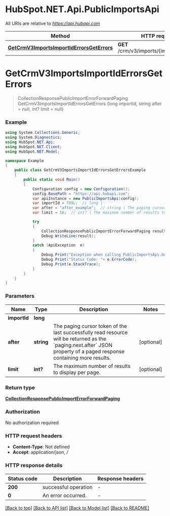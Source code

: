 # HubSpot.NET.Api.PublicImportsApi

All URIs are relative to *https://api.hubapi.com*

Method | HTTP request | Description
------------- | ------------- | -------------
[**GetCrmV3ImportsImportIdErrorsGetErrors**](PublicImportsApi.md#getcrmv3importsimportiderrorsgeterrors) | **GET** /crm/v3/imports/{importId}/errors | 


<a name="getcrmv3importsimportiderrorsgeterrors"></a>
# **GetCrmV3ImportsImportIdErrorsGetErrors**
> CollectionResponsePublicImportErrorForwardPaging GetCrmV3ImportsImportIdErrorsGetErrors (long importId, string after = null, int? limit = null)



### Example
```csharp
using System.Collections.Generic;
using System.Diagnostics;
using HubSpot.NET.Api;
using HubSpot.NET.Client;
using HubSpot.NET.Model;

namespace Example
{
    public class GetCrmV3ImportsImportIdErrorsGetErrorsExample
    {
        public static void Main()
        {
            Configuration config = new Configuration();
            config.BasePath = "https://api.hubapi.com";
            var apiInstance = new PublicImportsApi(config);
            var importId = 789L;  // long | 
            var after = "after_example";  // string | The paging cursor token of the last successfully read resource will be returned as the `paging.next.after` JSON property of a paged response containing more results. (optional) 
            var limit = 56;  // int? | The maximum number of results to display per page. (optional) 

            try
            {
                CollectionResponsePublicImportErrorForwardPaging result = apiInstance.GetCrmV3ImportsImportIdErrorsGetErrors(importId, after, limit);
                Debug.WriteLine(result);
            }
            catch (ApiException  e)
            {
                Debug.Print("Exception when calling PublicImportsApi.GetCrmV3ImportsImportIdErrorsGetErrors: " + e.Message );
                Debug.Print("Status Code: "+ e.ErrorCode);
                Debug.Print(e.StackTrace);
            }
        }
    }
}
```

### Parameters

Name | Type | Description  | Notes
------------- | ------------- | ------------- | -------------
 **importId** | **long**|  | 
 **after** | **string**| The paging cursor token of the last successfully read resource will be returned as the &#x60;paging.next.after&#x60; JSON property of a paged response containing more results. | [optional] 
 **limit** | **int?**| The maximum number of results to display per page. | [optional] 

### Return type

[**CollectionResponsePublicImportErrorForwardPaging**](CollectionResponsePublicImportErrorForwardPaging.md)

### Authorization

No authorization required

### HTTP request headers

 - **Content-Type**: Not defined
 - **Accept**: application/json, */*


### HTTP response details
| Status code | Description | Response headers |
|-------------|-------------|------------------|
| **200** | successful operation |  -  |
| **0** | An error occurred. |  -  |

[[Back to top]](#) [[Back to API list]](../README.md#documentation-for-api-endpoints) [[Back to Model list]](../README.md#documentation-for-models) [[Back to README]](../README.md)

